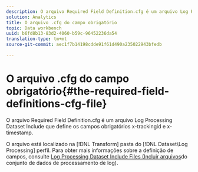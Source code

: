 ```yaml
---
description: O arquivo Required Field Definition.cfg é um arquivo Log Processing Dataset Include que define os campos obrigatórios x-trackingid e x-timestamp.
solution: Analytics
title: O arquivo .cfg do campo obrigatório
topic: Data workbench
uuid: b6fd8b13-83d2-4060-b59c-96452236da54
translation-type: tm+mt
source-git-commit: aec1f7b14198cdde91f61d490a235022943bfedb

---
```



# O arquivo .cfg do campo obrigatório{#the-required-field-definitions-cfg-file}

O arquivo Required Field Definition.cfg é um arquivo Log Processing Dataset Include que define os campos obrigatórios x-trackingid e x-timestamp.

O arquivo está localizado na [!DNL Transform] pasta do [!DNL Dataset\Log Processing] perfil. Para obter mais informações sobre a definição de campos, consulte [Log Processing Dataset Include Files (Incluir arquivos](../../../../home/c-dataset-const-proc/c-dataset-inc-files/c-types-dataset-inc-files/c-log-proc-dataset-inc-files/c-log-proc-dataset-inc-files.md#concept-999475a22519432e98844622ca95b6ab)do conjunto de dados de processamento de log).
